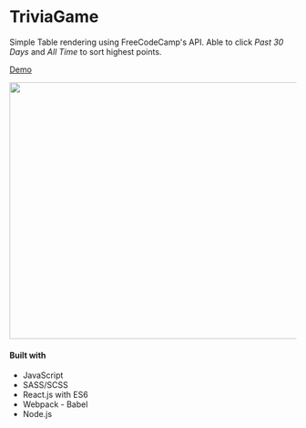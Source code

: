 # TriviaGame

Simple Table rendering using FreeCodeCamp's API. Able to click *Past 30 Days* and *All Time* to sort highest points.

[Demo](https://thisiswhale.github.io/TriviaGame/)

<p align="center"><img width="700" height="450" src="https://user-images.githubusercontent.com/16066443/36780816-ecf63fcc-1c28-11e8-9b73-3bb9a47330cf.gif"></p>

#### Built with
  - JavaScript
  - SASS/SCSS
  - React.js with ES6
  - Webpack - Babel
  - Node.js
